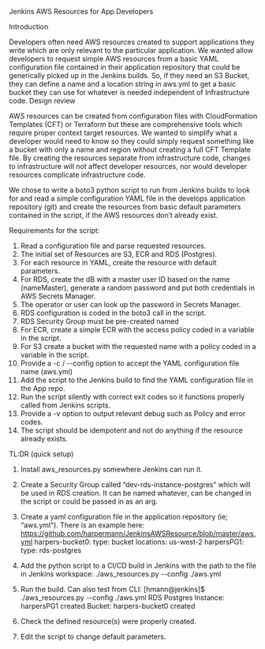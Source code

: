 Jenkins AWS Resources for App Developers

Introduction

Developers often need AWS resources created to support applications they write which are only relevant to the particular application.  We wanted allow developers to request simple AWS resources from a basic YAML configuration file contained in their application repository that could be generically picked up in the Jenkins builds.  So, if they need an S3 Bucket, they can define a name and a location string in aws.yml to get a basic bucket they can use for whatever is needed independent of Infrastructure code.
Design review

AWS resources can be created from configuration files with CloudFormation Templates (CFT) or Terraform but these are comprehensive tools which require proper context target resources.  We wanted to simplify what a developer would need to know so they could simply request something like a bucket with only a name and region without creating a full CFT Template file.   By creating the resources separate from infrastructure code, changes to infrastructure will not affect developer resources, nor would developer resources complicate infrastructure code.

We chose to write a boto3 python script to run from Jenkins builds to look for and read a simple configuration YAML file in the develops application repository (git) and create the resources from basic default parameters contained in the script, if the AWS resources don’t already exist.  

Requirements for the script:

1.	Read a configuration file and parse requested resources.
2.	The initial set of Resources are S3, ECR and RDS (Postgres).
3.	For each resource in YAML, create the resource with default parameters.
4.	For RDS, create the dB with a master user ID based on the name (nameMaster), generate a random password and put both credentials in AWS Secrets Manager.
5.	The operator or user can look up the password in Secrets Manager.
6.	RDS configuration is coded in the boto3 call in the script.
7.	RDS Security Group must be pre-created named 
8.	For ECR, create a simple ECR with the access policy coded in a variable in the script.
9.	For S3 create a bucket with the requested name with a policy coded in a variable in the script.
10.	Provide a -c / --config option to accept the YAML configuration file name (aws.yml)
11.	Add the script to the Jenkins build to find the YAML configuration file in the App repo.
12.	Run the script silently with correct exit codes so it functions properly called from Jenkins scripts.
13.	Provide a -v option to output relevant debug such as Policy and error codes.
14.	The script should be idempotent and not do anything if the resource already exists.


TL:DR (quick setup)
1.	Install aws_resources.py somewhere Jenkins can run it.
2.	Create a Security Group called “dev-rds-instance-postgres” which will be used in RDS creation. It can be named whatever, can be changed in the script or could be passed in as an arg.

 
3.	Create a yaml configuration file in the application repository (ie; “aws.yml”).  There is an example here: https://github.com/harpermann/JenkinsAWSResource/blob/master/aws.yml
  		harpers-bucket0:
            type: bucket
            locations: us-west-2
        harpersPG1:
            type: rds-postgres
4.	Add the python script to a CI/CD build in Jenkins with the path to the file in Jenkins workspace:
./aws_resources.py --config ./aws.yml

5.	Run the build.  Can also test from CLI: 
[hmann@jenkins]$ ./aws_resources.py --config ./aws.yml
RDS Postgres Instance: harpersPG1 created
Bucket: harpers-bucket0 created
6.	Check the defined resource(s) were properly created.
7.	Edit the script to change default parameters.
